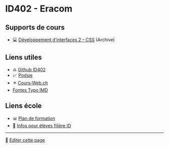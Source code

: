 # ID402 - Eracom

## Supports de cours

- 💻 [Développement d’interfaces 2 – CSS](https://id402.ch/cours-dev2-css/) (Archive)

## Liens utiles

- ♎️ [Github ID402](https://github.com/eracom-id402)
- 📈 [Podsie](https://student.podsie.org/)
- ✴️ [Cours-Web.ch](https://cours-web.ch/)
- [Fontes Typo IMD](https://code.eracom-pedagogique.ch/fontes-imd/)

## Liens école

- 📊 [Plan de formation](https://code.eracom-pedagogique.ch/formation-imd/cursus-dual/)
- 📜 [Infos pour élèves filière ID](https://eracom.ch/informations-eleves-id/)

---

📝 [Editer cette page](https://github.com/eracom-ID402/eracom-id402.github.io/edit/main/README.md)

<style>
  .markdown-body>h1:first-child { display:none }
</style>
